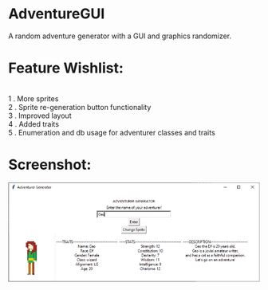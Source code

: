 # AdventureGUI
A random adventure generator with a GUI and graphics randomizer.

# Feature Wishlist:

</br>1 . More sprites
</br>2 . Sprite re-generation button functionality
</br>3 . Improved layout
</br>4 . Added traits
</br>5 . Enumeration and db usage for adventurer classes and traits

# Screenshot:

![ScreenShot](ProgramScreenshot.png)
